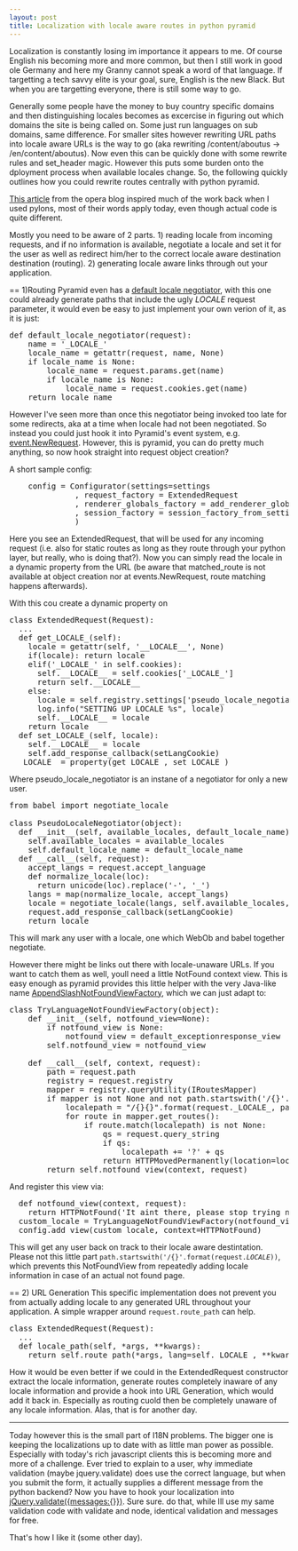 ```yaml
---
layout: post
title: Localization with locale aware routes in python pyramid
---
```


Localization is constantly losing im importance it appears to me. Of course English nis becoming more and more common, but then I still work in good ole Germany and here my Granny cannot speak a word of that language. If targetting a tech savvy elite is your goal, sure, English is the new Black. But when you are targetting everyone, there is still some way to go.

Generally some people have the money to buy country specific domains and then distinguishing locales becomes as excercise in figuring out which domains the site is being called on. Some just run languages on sub domains, same difference. For smaller sites however rewriting URL paths into locale aware URLs is the way to go (aka rewriting /content/aboutus -> /en/content/aboutus). Now even this can be quickly done with some rewrite rules and set_header magic. However this puts some burden onto the dployment process when available locales change. So, the following quickly outlines how you could rewrite routes centrally with python pyramid.

[This article](http://my.opera.com/WebApplications/blog/2008/03/17/search-engine-friendly) from the opera blog inspired much of the work back when I used pylons, most of their words apply today, even though actual code is quite different.

Mostly you need to be aware of 2 parts. 1) reading locale from incoming requests, and if no information is available, negotiate a locale and set it for the user as well as redirect him/her to the correct locale aware destination destination (routing). 2) generating locale aware links through out your application.

== 1)Routing
Pyramid even has a [default locale negotiator](http://docs.pylonsproject.org/projects/pyramid/en/latest/api/i18n.html#pyramid.i18n.default_locale_negotiator), with this one could already generate paths that include the ugly _LOCALE_ request parameter, it would even be easy to just implement your own verion of it, as it is just:

<pre class="prettyprint linenums language-python">
def default_locale_negotiator(request):
    name = '_LOCALE_'
    locale_name = getattr(request, name, None)
    if locale_name is None:
        locale_name = request.params.get(name)
        if locale_name is None:
            locale_name = request.cookies.get(name)
    return locale_name
</pre>

However I've seen more than once this negotiator being invoked too late for some redirects, aka at a time when locale had not been negotiated. So instead you could just hook it into Pyramid's event system, e.g. [event.NewRequest](http://docs.pylonsproject.org/projects/pyramid/en/latest/api/events.html#pyramid.events.NewRequest). However, this is pyramid, you can do pretty much anything, so now hook straight into request object creation?

A short sample config:

<pre class="prettyprint linenums language-python">
    config = Configurator(settings=settings
              , request_factory = ExtendedRequest
              , renderer_globals_factory = add_renderer_globals
              , session_factory = session_factory_from_settings(settings)
              )
</pre>

Here you see an ExtendedRequest, that will be used for any incoming request (i.e. also for static routes as long as they route through your python layer, but really, who is doing that?). Now you can simply read the locale in a dynamic property from the URL (be aware that matched_route is not available at object creation nor at events.NewRequest, route matching happens afterwards).

With this cou create a dynamic property on 

<pre class="prettyprint linenums language-python">
class ExtendedRequest(Request):
  ...
  def get_LOCALE_(self):
    locale = getattr(self, '__LOCALE__', None)
    if(locale): return locale
    elif('_LOCALE_' in self.cookies):
      self.__LOCALE__ = self.cookies['_LOCALE_']
      return self.__LOCALE__
    else:
      locale = self.registry.settings['pseudo_locale_negotiator'](self)
      log.info("SETTING UP LOCALE %s", locale)
      self.__LOCALE__ = locale
    return locale
  def set_LOCALE_(self, locale):
    self.__LOCALE__ = locale
    self.add_response_callback(setLangCookie)
  _LOCALE_ = property(get_LOCALE_, set_LOCALE_)
</pre>

Where pseudo_locale_negotiator is an instane of a negotiator for only a new user.

<pre class="prettyprint linenums language-python">
from babel import negotiate_locale

class PseudoLocaleNegotiator(object):
  def __init__(self, available_locales, default_locale_name):
    self.available_locales = available_locales
    self.default_locale_name = default_locale_name
  def __call__(self, request):
    accept_langs = request.accept_language
    def normalize_locale(loc):
      return unicode(loc).replace('-', '_')
    langs = map(normalize_locale, accept_langs)
    locale = negotiate_locale(langs, self.available_locales, sep="_") or self.default_locale_name
    request.add_response_callback(setLangCookie)
    return locale
</pre>

This will mark any user with a locale, one which WebOb and babel together negotiate.

However there might be links out there with locale-unaware URLs. If you want to catch them as well, youll need a little NotFound context view. This is easy enough as pyramid provides this little helper with the very Java-like name [AppendSlashNotFoundViewFactory](http://docs.pylonsproject.org/projects/pyramid/en/latest/api/view.html?highlight=appendslash#pyramid.view.AppendSlashNotFoundViewFactory), which we can just adapt to:

<pre class="prettyprint linenums language-python">
class TryLanguageNotFoundViewFactory(object):
    def __init__(self, notfound_view=None):
        if notfound_view is None:
            notfound_view = default_exceptionresponse_view
        self.notfound_view = notfound_view

    def __call__(self, context, request):
        path = request.path
        registry = request.registry
        mapper = registry.queryUtility(IRoutesMapper)
        if mapper is not None and not path.startswith('/{}'.format(request._LOCALE_)):
            localepath = "/{}{}".format(request._LOCALE_, path).rstrip("/")
            for route in mapper.get_routes():
                if route.match(localepath) is not None:
                    qs = request.query_string
                    if qs:
                        localepath += '?' + qs
                    return HTTPMovedPermanently(location=localepath)
        return self.notfound_view(context, request)
</pre>

And register this view via:

<pre class="prettyprint linenums language-python">
  def notfound_view(context, request):
    return HTTPNotFound('It aint there, please stop trying now!')
  custom_locale = TryLanguageNotFoundViewFactory(notfound_view)
  config.add_view(custom_locale, context=HTTPNotFound)
</pre>

This will get any user back on track to their locale aware destintation. Please not this little part <code>path.startswith('/{}'.format(request._LOCALE_))</code>, which prevents this NotFoundView from repeatedly adding locale information in case of an actual not found page.

== 2) URL Generation
This specific implementation does not prevent you from actually adding locale to any generated URL throughout your application. A simple wrapper around <code>request.route_path</code> can help.

<pre class="prettyprint linenums language-python">
class ExtendedRequest(Request):
  ...
  def locale_path(self, *args, **kwargs):
    return self.route_path(*args, lang=self._LOCALE_, **kwargs)
</pre>

How it would be even better if we could in the ExtendedRequest constructor extract the locale information, generate routes completely inaware of any locale information and provide a hook into URL Generation, which would add it back in. Especially as routing cuold then be completely unaware of any locale information. Alas, that is for another day.

---

Today however this is the small part of I18N problems. The bigger one is keeping the localizations up to date with as little man power as possible. Especially with today's rich javascript clients this is becoming more and more of a challenge. Ever tried to explain to a user, why immediate validation (maybe jquery.validate) does use the correct language, but when you submit the form, it actually supplies a different message from the python backend? Now you have to hook your localization into [jQuery.validate({messages:{}})](http://docs.jquery.com/Plugins/Validation/validate#options). Sure sure. do that, while Ill use my same validation code with validate and node, identical validation and messages for free.

That's how I like it (some other day).
